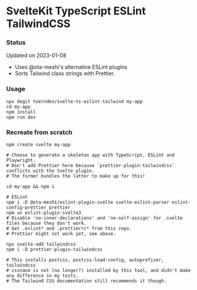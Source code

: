 # SvelteKit TypeScript ESLint TailwindCSS

### Status

Updated on 2023-01-08

- Uses @ota-meshi's alternative ESLint plugins
- Sorts Tailwind class strings with Prettier.

### Usage

```
npx degit toerndev/svelte-ts-eslint-tailwind my-app
cd my-app
npm install
npm run dev
```

### Recreate from scratch

```
npm create svelte my-app

# Choose to generate a skeleton app with TypeScript, ESLint and Playwright.
# Don't add Prettier here because `prettier-plugin-tailwindcss` conflicts with the Svelte plugin.
# The former bundles the latter to make up for this!

cd my-app && npm i

# ESLint
npm i -D @ota-meshi/eslint-plugin-svelte svelte-eslint-parser eslint-config-prettier prettier
npm un eslint-plugin-svelte3
# Disable 'no-inner-declarations' and 'no-self-assign' for .svelte files because they don't work.
# Get .eslint* and .prettierrc* from this repo.
# Prettier might not work yet, see above.

npx svelte-add tailwindcss
npm i -D prettier-plugin-tailwindcss

# This installs postcss, postcss-load-config, autoprefixer, tailwindcss
# cssnano is not (no longer?) installed by this tool, and didn't make any difference in my tests.
# The Tailwind CSS documentation still recommends it though.
```
